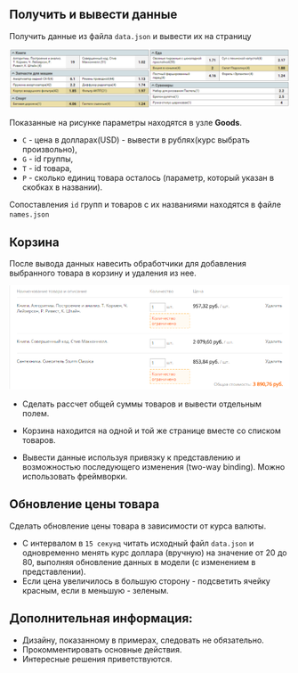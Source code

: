 ﻿## Получить и вывести данные

Получить данные из файла `data.json` и вывести их на страницу

![](Example.png)

Показанные на рисунке параметры находятся в узле **Goods**.

- `C` - цена в долларах(USD) - вывести в рублях(курс выбрать произвольно),
- `G` - id группы,
- `T` - id товара,
- `P` - сколько единиц товара осталось (параметр, который указан в скобках в названии).

Сопоставления `id` групп и товаров с их названиями находятся в файле `names.json`

## Корзина

После вывода данных навесить обработчики для добавления выбранного товара в корзину и удаления из нее.

![](Cart.png)

- Сделать рассчет общей суммы товаров и вывести отдельным полем.

- Корзина находится на одной и той же странице вместе со списком товаров.

- Вывести данные используя привязку к представлению и возможностью последующего изменения (two-way binding). Можно использовать фреймворки.

## Обновление цены товара

Сделать обновление цены товара в зависимости от курса валюты.

- С интервалом в `15 секунд` читать исходный файл `data.json` и одновременно менять курс доллара (вручную) на значение от 20 до 80, выполняя обновление данных в модели (с изменением в представлении).
- Если цена увеличилось в большую сторону - подсветить ячейку красным, если в меньшую - зеленым.

## Дополнительная информация:

- Дизайну, показанному в примерах, следовать не обязательно.
- Прокомментировать основные действия.
- Интересные решения приветствуются.
